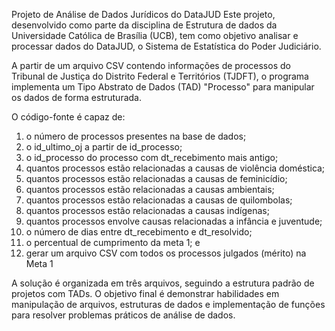 Projeto de Análise de Dados Jurídicos do DataJUD
Este projeto, desenvolvido como parte da disciplina de Estrutura de dados da Universidade Católica de Brasília (UCB), tem como objetivo analisar e processar dados do DataJUD, o Sistema de Estatística do Poder Judiciário.

A partir de um arquivo CSV contendo informações de processos do Tribunal de Justiça do Distrito Federal e Territórios (TJDFT), o programa implementa um Tipo Abstrato de Dados (TAD) "Processo" para manipular os dados de forma estruturada.

O código-fonte é capaz de:

1. o número de processos presentes na base de dados;
2. o id_ultimo_oj a partir de id_processo;
3. o id_processo do processo com dt_recebimento mais antigo;
4. quantos processos estão relacionadas a causas de violência doméstica;
5. quantos processos estão relacionadas a causas de feminicídio;
6. quantos processos estão relacionadas a causas ambientais;
7. quantos processos estão relacionadas a causas de quilombolas;
8. quantos processos estão relacionadas a causas indígenas;
9. quantos processos envolve causas relacionadas a infância e juventude;
10. o número de dias entre dt_recebimento e dt_resolvido;
11. o percentual de cumprimento da meta 1; e
12. gerar um arquivo CSV com todos os processos julgados (mérito) na Meta 1

A solução é organizada em três arquivos, seguindo a estrutura padrão de projetos com TADs. O objetivo final é demonstrar habilidades em manipulação de arquivos, estruturas de dados e implementação de funções para resolver problemas práticos de análise de dados.
